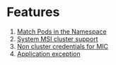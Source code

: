 # Features

1. [Match Pods in the Namespace](README.namespaced.md)
2. [System MSI cluster support](README.msi.md)
3. [Non cluster credentials for MIC](README.noazure-json.md)
4. [Application exception](README.app-exception.md)